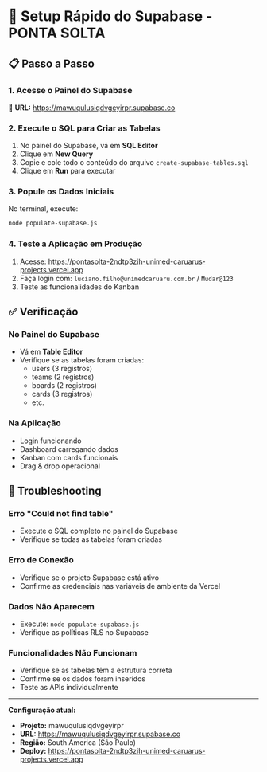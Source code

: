 # 🚀 Setup Rápido do Supabase - PONTA SOLTA

## 📋 Passo a Passo

### 1. Acesse o Painel do Supabase
🔗 **URL:** https://mawuqulusiqdvgeyirpr.supabase.co

### 2. Execute o SQL para Criar as Tabelas
1. No painel do Supabase, vá em **SQL Editor**
2. Clique em **New Query**
3. Copie e cole todo o conteúdo do arquivo `create-supabase-tables.sql`
4. Clique em **Run** para executar

### 3. Popule os Dados Iniciais
No terminal, execute:
```bash
node populate-supabase.js
```

### 4. Teste a Aplicação em Produção
1. Acesse: https://pontasolta-2ndtp3zih-unimed-caruarus-projects.vercel.app
2. Faça login com: `luciano.filho@unimedcaruaru.com.br` / `Mudar@123`
3. Teste as funcionalidades do Kanban

## ✅ Verificação

### No Painel do Supabase
- Vá em **Table Editor**
- Verifique se as tabelas foram criadas:
  - users (3 registros)
  - teams (2 registros)
  - boards (2 registros)
  - cards (3 registros)
  - etc.

### Na Aplicação
- Login funcionando
- Dashboard carregando dados
- Kanban com cards funcionais
- Drag & drop operacional

## 🔧 Troubleshooting

### Erro "Could not find table"
- Execute o SQL completo no painel do Supabase
- Verifique se todas as tabelas foram criadas

### Erro de Conexão
- Verifique se o projeto Supabase está ativo
- Confirme as credenciais nas variáveis de ambiente da Vercel

### Dados Não Aparecem
- Execute: `node populate-supabase.js`
- Verifique as políticas RLS no Supabase

### Funcionalidades Não Funcionam
- Verifique se as tabelas têm a estrutura correta
- Confirme se os dados foram inseridos
- Teste as APIs individualmente

---

**Configuração atual:**
- **Projeto:** mawuqulusiqdvgeyirpr
- **URL:** https://mawuqulusiqdvgeyirpr.supabase.co
- **Região:** South America (São Paulo)
- **Deploy:** https://pontasolta-2ndtp3zih-unimed-caruarus-projects.vercel.app
